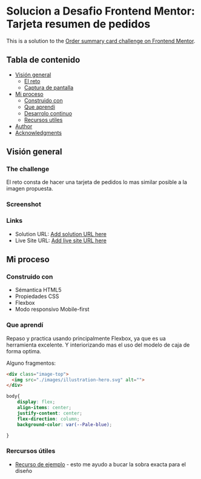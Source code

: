# Solucion a Desafio Frontend Mentor: Tarjeta resumen de pedidos

This is a solution to the [Order summary card challenge on Frontend Mentor](https://www.frontendmentor.io/challenges/order-summary-component-QlPmajDUj). 

## Tabla de contenido

- [Visión general](#overview)
  - [El reto](#the-challenge)
  - [Captura de pantalla](#screenshot)
- [Mi proceso](#my-process)
  - [Construido con](#built-with)
  - [Que aprendi](#what-i-learned)
  - [Desarrolo continuo](#continued-development)
  - [Recursos utiles](#useful-resources)
- [Author](#author)
- [Acknowledgments](#acknowledgments)



## Visión general

### The challenge

El reto consta de hacer una tarjeta de pedidos lo mas similar posible a la imagen propuesta.

### Screenshot

### Links

- Solution URL: [Add solution URL here](https://your-solution-url.com)
- Live Site URL: [Add live site URL here](https://your-live-site-url.com)

## Mi proceso

### Construido con

- Sémantica HTML5
- Propiedades CSS
- Flexbox
- Modo responsivo Mobile-first

### Que aprendí

Repaso y practica usando principalmente Flexbox, ya que es ua herramienta excelente. Y interiorizando mas el uso del modelo de caja de forma optima.

Alguno fragmentos:


```html
<div class="image-top">
  <img src="./images/illustration-hero.svg" alt="">
</div>
```
```css
body{
    display: flex;
    align-items: center;
    justify-content: center;
    flex-direction: column;
    background-color: var(--Pale-blue);

}
```

### Rercursos útiles

- [Recurso de ejemplo](https://developer.mozilla.org/es/docs/Web/CSS/box-shadow) - esto me ayudo a bucar la sobra exacta para el diseño


